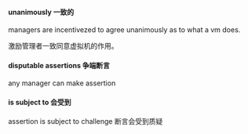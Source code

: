 #### unanimously 一致的

managers are incentivezed to agree unanimously as to what a vm does.

激励管理者一致同意虚拟机的作用。

#### disputable assertions 争端断言
any manager can make assertion

#### is subject to 会受到
assertion is subject to challenge
断言会受到质疑
